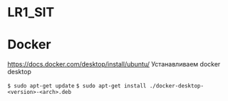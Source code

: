 # LR1_SIT
# Docker
https://docs.docker.com/desktop/install/ubuntu/
Устанавливаем docker desktop

`$ sudo apt-get update`
`$ sudo apt-get install ./docker-desktop-<version>-<arch>.deb`
